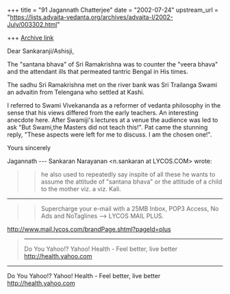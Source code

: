 +++
title = "91 Jagannath Chatterjee"
date = "2002-07-24"
upstream_url = "https://lists.advaita-vedanta.org/archives/advaita-l/2002-July/003302.html"

+++
[Archive link](https://lists.advaita-vedanta.org/archives/advaita-l/2002-July/003302.html)

 Dear Sankaranji/Ashisji,

 The "santana bhava" of Sri Ramakrishna was to
 counter
 the "veera bhava" and the attendant ills that
 permeated tantric Bengal in His times.

 The sadhu Sri Ramakrishna met on the river bank was
 Sri Trailanga Swami an advaitin from Telengana who
 settled at Kashi.

 I referred to Swami Vivekananda as a reformer of
 vedanta philosophy in the sense that his views
 differed from the early teachers. An interesting
 anecdote here. After Swamiji's lectures at a venue
 the audience was led to ask "But Swami,the
Masters    did
 not teach this!". Pat came the stunning reply,
 "These
 aspects were left for me to discuss. I am the chosen
 one!".

 Yours sincerely

 Jagannath
 --- Sankaran Narayanan <n.sankaran at LYCOS.COM> wrote:
> >
> > he also used to repeatedly say inspite of all
> these
> > he wants to assume the attitude of "santana bhava"
> > or the attitude of a child to the mother viz. a
> viz.
> > Kali.
> >
> >
> >
> > >
> >
> >
> >
>
_____________________________________________________
> > Supercharge your e-mail with a 25MB Inbox, POP3
> > Access, No Ads
> > and NoTaglines --> LYCOS MAIL PLUS.
> >
>
http://www.mail.lycos.com/brandPage.shtml?pageId=plus
>
>
> __________________________________________________
> Do You Yahoo!?
> Yahoo! Health - Feel better, live better
> http://health.yahoo.com


__________________________________________________
Do You Yahoo!?
Yahoo! Health - Feel better, live better
http://health.yahoo.com

